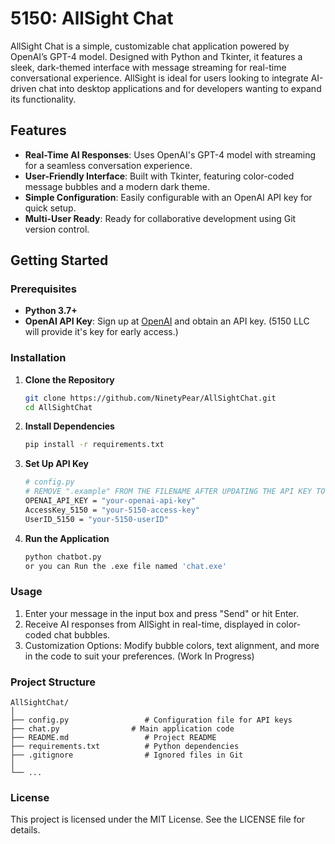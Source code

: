 # 5150: AllSight Chat

AllSight Chat is a simple, customizable chat application powered by OpenAI’s GPT-4 model. Designed with Python and Tkinter, it features a sleek, dark-themed interface with message streaming for real-time conversational experience. AllSight is ideal for users looking to integrate AI-driven chat into desktop applications and for developers wanting to expand its functionality.

## Features
- **Real-Time AI Responses**: Uses OpenAI's GPT-4 model with streaming for a seamless conversation experience.
- **User-Friendly Interface**: Built with Tkinter, featuring color-coded message bubbles and a modern dark theme.
- **Simple Configuration**: Easily configurable with an OpenAI API key for quick setup.
- **Multi-User Ready**: Ready for collaborative development using Git version control.

## Getting Started

### Prerequisites
- **Python 3.7+**
- **OpenAI API Key**: Sign up at [OpenAI](https://openai.com/) and obtain an API key. (5150 LLC will provide it's key for early access.)

### Installation

1. **Clone the Repository**
   ```bash
   git clone https://github.com/NinetyPear/AllSightChat.git
   cd AllSightChat

2. **Install Dependencies**
   ```bash
   pip install -r requirements.txt

3. **Set Up API Key**
   ```bash
   # config.py
   # REMOVE ".example" FROM THE FILENAME AFTER UPDATING THE API KEY TO config.py (Example filename: config.py | NOT config.example.py)
   OPENAI_API_KEY = "your-openai-api-key"
   AccessKey_5150 = "your-5150-access-key"
   UserID_5150 = "your-5150-userID"

4. **Run the Application**
   ```bash
   python chatbot.py
   or you can Run the .exe file named 'chat.exe'

### Usage
1) Enter your message in the input box and press "Send" or hit Enter.
2) Receive AI responses from AllSight in real-time, displayed in color-coded chat bubbles.
3) Customization Options: Modify bubble colors, text alignment, and more in the code to suit your preferences. (Work In Progress)

### Project Structure

```
AllSightChat/
│
├── config.py                 # Configuration file for API keys
├── chat.py                # Main application code
├── README.md                 # Project README
├── requirements.txt          # Python dependencies
├── .gitignore                # Ignored files in Git
│
└── ... 
```
### License
This project is licensed under the MIT License. See the LICENSE file for details.

